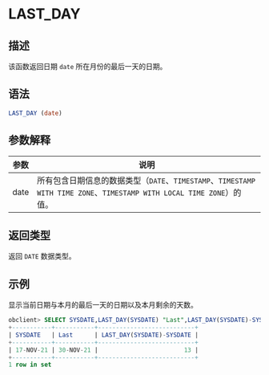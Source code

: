 LAST_DAY 
=============================



描述 
-----------------------

该函数返回日期 `date` 所在月份的最后一天的日期。

语法 
-----------------------

```sql
LAST_DAY (date)
```



参数解释 
-------------------------



|  参数  |                                                说明                                                |
|------|--------------------------------------------------------------------------------------------------|
| date | 所有包含日期信息的数据类型（`DATE`、`TIMESTAMP`、`TIMESTAMP WITH TIME ZONE`、`TIMESTAMP WITH LOCAL TIME ZONE`）的值。 |



返回类型 
-------------------------

返回 `DATE` 数据类型。

示例 
-----------------------

显示当前日期与本月的最后一天的日期以及本月剩余的天数。

```sql
obclient> SELECT SYSDATE,LAST_DAY(SYSDATE) "Last",LAST_DAY(SYSDATE)-SYSDATE FROM DUAL;
+-----------+-----------+---------------------------+
| SYSDATE   | Last      | LAST_DAY(SYSDATE)-SYSDATE |
+-----------+-----------+---------------------------+
| 17-NOV-21 | 30-NOV-21 |                        13 |
+-----------+-----------+---------------------------+
1 row in set
```


